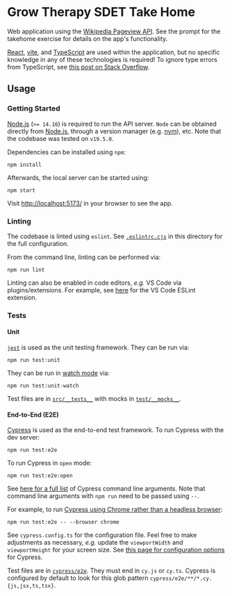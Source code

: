 # Grow Therapy SDET Take Home

Web application using the [Wikipedia Pageview API](https://wikitech.wikimedia.org/wiki/Analytics/AQS/Pageviews). See the prompt for the takehome exercise for details on the app's functionality.

[React](https://react.dev/), [vite](https://vitejs.dev/), and [TypeScript](https://www.typescriptlang.org/) are used within the application, but no specific knowledge in any of these technologies is required! To ignore type errors from TypeScript, see [this post on Stack Overflow](https://stackoverflow.com/a/59003954).

## Usage
### Getting Started

[Node.js](https://nodejs.org/) (`>= 14.16`) is required to run the API server. `Node` can be obtained directly from [Node.js](https://nodejs.org/en/download/), through a version manager (e.g. [nvm](https://github.com/nvm-sh/nvm)), etc. Note that the codebase was tested on `v19.5.0`.

Dependencies can be installed using `npm`:
```
npm install
```

Afterwards, the local server can be started using:
```
npm start
```

Visit [http://localhost:5173/](http://localhost:5173/) in your browser to see the app.

### Linting
The codebase is linted using `eslint`. See [`.eslintrc.cjs`](.eslintrc.cjs) in this directory for the full configuration.

From the command line, linting can be performed via:
```
npm run lint
```

Linting can also be enabled in code editors, _e.g._ VS Code via plugins/extensions. For example, see [here](https://marketplace.visualstudio.com/items?itemName=dbaeumer.vscode-eslint) for the VS Code ESLint extension.

### Tests
#### Unit
[`jest`](https://jestjs.io/) is used as the unit testing framework. They can be run via:
```
npm run test:unit
```

They can be run in [watch mode](https://jestjs.io/docs/cli#--watch) via:
```
npm run test:unit-watch
```

Test files are in [`src/__tests__`](src/__tests__) with mocks in [`test/__mocks__`](`test/__mocks__`).

#### End-to-End (E2E)
[Cypress](https://www.cypress.io/) is used as the end-to-end test framework. To run Cypress with the dev server:
```
npm run test:e2e
```

To run Cypress in `open` mode:
```
npm run test:e2e:open
```

See [here for a full list](https://docs.cypress.io/guides/guides/command-line#cypress-run) of Cypress command line arguments. Note that command line arguments with `npm run` need to be passed using `--`. 

For example, to run [Cypress using Chrome rather than a headless browser](https://docs.cypress.io/guides/guides/command-line#cypress-run-browser-lt-browser-name-or-path-gt):
```
npm run test:e2e -- --browser chrome
```

See `cypress.config.ts` for the configuration file. Feel free to make adjustments as necessary, _e.g._ update the `viewportWidth` and `viewportHeight` for your screen size. See [this page for configuration options](https://docs.cypress.io/guides/references/configuration#Options) for Cypress.

Test files are in [`cypress/e2e`](cypress/e2e/). They must end in `cy.js` or `cy.ts`. Cypress is configured by default to look for this glob pattern `cypress/e2e/**/*.cy.{js,jsx,ts,tsx}`.